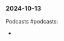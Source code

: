 ### 2024-10-13
Podcasts #podcasts:
- [](https://www.listennotes.com/podcasts/daybreak/is-turning-into-a-b-school-tpGMo5O8s0v/)